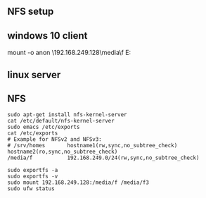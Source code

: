 NFS setup
-----------------

## windows 10 client

mount -o anon \\192.168.249.128\media\f E:

## linux server

NFS
---------------------

    sudo apt-get install nfs-kernel-server
    cat /etc/default/nfs-kernel-server
    sudo emacs /etc/exports
    cat /etc/exports
    # Example for NFSv2 and NFSv3:
    # /srv/homes       hostname1(rw,sync,no_subtree_check) hostname2(ro,sync,no_subtree_check)
    /media/f           192.168.249.0/24(rw,sync,no_subtree_check)

    sudo exportfs -a
    sudo exportfs -v
    sudo mount 192.168.249.128:/media/f /media/f3
    sudo ufw status
<!--stackedit_data:
eyJoaXN0b3J5IjpbMTUzNDAwNTE4Nl19
-->